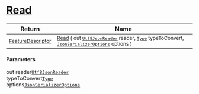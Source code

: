 # [Read](./NetCoreFeatureDescriptorConverter-100664116.md)



| Return | Name | 
| --- | --- | 
| <sub>[FeatureDescriptor](./../../../FeatureDescriptor.md)</sub>| <sub>[Read](./NetCoreFeatureDescriptorConverter-100664116.md) ( out [`Utf8JsonReader`](https://docs.microsoft.com/en-us/dotnet/api/System.Text.Json.Utf8JsonReader) reader, [`Type`](https://docs.microsoft.com/en-us/dotnet/api/System.Type) typeToConvert, [`JsonSerializerOptions`](https://docs.microsoft.com/en-us/dotnet/api/System.Text.Json.JsonSerializerOptions) options )</sub>| <br>


#### Parameters
out  reader[`Utf8JsonReader`](https://docs.microsoft.com/en-us/dotnet/api/System.Text.Json.Utf8JsonReader)<br> typeToConvert[`Type`](https://docs.microsoft.com/en-us/dotnet/api/System.Type)<br> options[`JsonSerializerOptions`](https://docs.microsoft.com/en-us/dotnet/api/System.Text.Json.JsonSerializerOptions)